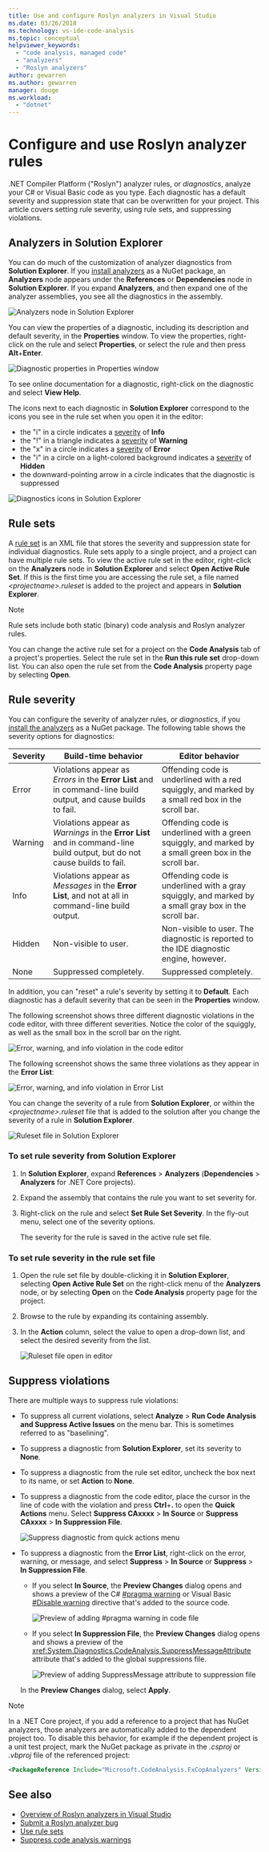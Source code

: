 ```yaml
---
title: Use and configure Roslyn analyzers in Visual Studio
ms.date: 03/26/2018
ms.technology: vs-ide-code-analysis
ms.topic: conceptual
helpviewer_keywords:
  - "code analysis, managed code"
  - "analyzers"
  - "Roslyn analyzers"
author: gewarren
ms.author: gewarren
manager: douge
ms.workload:
  - "dotnet"
---
```

# Configure and use Roslyn analyzer rules

.NET Compiler Platform ("Roslyn") analyzer rules, or *diagnostics*, analyze your C# or Visual Basic code as you type. Each diagnostic has a default severity and suppression state that can be overwritten for your project. This article covers setting rule severity, using rule sets, and suppressing violations.

## Analyzers in Solution Explorer

You can do much of the customization of analyzer diagnostics from **Solution Explorer**. If you [install analyzers](../code-quality/install-roslyn-analyzers.md) as a NuGet package, an **Analyzers** node appears under the **References** or **Dependencies** node in **Solution Explorer**. If you expand **Analyzers**, and then expand one of the analyzer assemblies, you see all the diagnostics in the assembly.

![Analyzers node in Solution Explorer](media/analyzers-expanded-in-solution-explorer.png)

You can view the properties of a diagnostic, including its description and default severity, in the **Properties** window. To view the properties, right-click on the rule and select **Properties**, or select the rule and then press **Alt**+**Enter**.

![Diagnostic properties in Properties window](media/analyzer-diagnostic-properties.png)

To see online documentation for a diagnostic, right-click on the diagnostic and select **View Help**.

The icons next to each diagnostic in **Solution Explorer** correspond to the icons you see in the rule set when you open it in the editor:

- the "i" in a circle indicates a [severity](#rule-severity) of **Info**
- the "!" in a triangle indicates a [severity](#rule-severity) of **Warning**
- the "x" in a circle indicates a [severity](#rule-severity) of **Error**
- the "i" in a circle on a light-colored background indicates a [severity](#rule-severity) of **Hidden**
- the downward-pointing arrow in a circle indicates that the diagnostic is suppressed

![Diagnostics icons in Solution Explorer](media/diagnostics-icons-solution-explorer.png)

## Rule sets

A [rule set](../code-quality/using-rule-sets-to-group-code-analysis-rules.md) is an XML file that stores the severity and suppression state for individual diagnostics. Rule sets apply to a single project, and a project can have multiple rule sets. To view the active rule set in the editor, right-click on the **Analyzers** node in **Solution Explorer** and select **Open Active Rule Set**. If this is the first time you are accessing the rule set, a file named *\<projectname>.ruleset* is added to the project and appears in **Solution Explorer**.

> [!NOTE]
> Rule sets include both static (binary) code analysis and Roslyn analyzer rules.

You can change the active rule set for a project on the **Code Analysis** tab of a project's properties. Select the rule set in the **Run this rule set** drop-down list. You can also open the rule set from the **Code Analysis** property page by selecting **Open**.

## Rule severity

You can configure the severity of analyzer rules, or *diagnostics*, if you [install the analyzers](../code-quality/install-roslyn-analyzers.md) as a NuGet package. The following table shows the severity options for diagnostics:

|Severity|Build-time behavior|Editor behavior|
|-|-|-|
|Error|Violations appear as *Errors* in the **Error List** and in command-line build output, and cause builds to fail.|Offending code is underlined with a red squiggly, and marked by a small red box in the scroll bar.|
|Warning|Violations appear as *Warnings* in the **Error List** and in command-line build output, but do not cause builds to fail.|Offending code is underlined with a green squiggly, and marked by a small green box in the scroll bar.|
|Info|Violations appear as *Messages* in the **Error List**, and not at all in command-line build output.|Offending code is underlined with a gray squiggly, and marked by a small gray box in the scroll bar.|
|Hidden|Non-visible to user.|Non-visible to user. The diagnostic is reported to the IDE diagnostic engine, however.|
|None|Suppressed completely.|Suppressed completely.|

In addition, you can "reset" a rule's severity by setting it to **Default**. Each diagnostic has a default severity that can be seen in the **Properties** window.

The following screenshot shows three different diagnostic violations in the code editor, with three different severities. Notice the color of the squiggly, as well as the small box in the scroll bar on the right.

![Error, warning, and info violation in the code editor](media/diagnostics-severity-colors.png)

The following screenshot shows the same three violations as they appear in the **Error List**:

![Error, warning, and info violation in Error List](media/diagnostics-severities-in-error-list.png)

You can change the severity of a rule from **Solution Explorer**, or within the *\<projectname>.ruleset* file that is added to the solution after you change the severity of a rule in **Solution Explorer**.

![Ruleset file in Solution Explorer](media/ruleset-in-solution-explorer.png)

### To set rule severity from Solution Explorer

1. In **Solution Explorer**, expand **References** > **Analyzers** (**Dependencies** > **Analyzers** for .NET Core projects).

1. Expand the assembly that contains the rule you want to set severity for.

1. Right-click on the rule and select **Set Rule Set Severity**. In the fly-out menu, select one of the severity options.

   The severity for the rule is saved in the active rule set file.

### To set rule severity in the rule set file

1. Open the rule set file by double-clicking it in **Solution Explorer**, selecting **Open Active Rule Set** on the right-click menu of the **Analyzers** node, or by selecting **Open** on the **Code Analysis** property page for the project.

1. Browse to the rule by expanding its containing assembly.

1. In the **Action** column, select the value to open a drop-down list, and select the desired severity from the list.

   ![Ruleset file open in editor](media/ruleset-file-in-editor.png)

## Suppress violations

There are multiple ways to suppress rule violations:

- To suppress all current violations, select **Analyze** > **Run Code Analysis and Suppress Active Issues** on the menu bar. This is sometimes referred to as "baselining".

- To suppress a diagnostic from **Solution Explorer**, set its severity to **None**.

- To suppress a diagnostic from the rule set editor, uncheck the box next to its name, or set **Action** to **None**.

- To suppress a diagnostic from the code editor, place the cursor in the line of code with the violation and press **Ctrl**+**.** to open the **Quick Actions** menu. Select **Suppress CAxxxx** > **In Source** or **Suppress CAxxxx** > **In Suppression File**.

   ![Suppress diagnostic from quick actions menu](media/suppress-diagnostic-from-editor.png)

- To suppress a diagnostic from the **Error List**, right-click on the error, warning, or message, and select **Suppress** > **In Source** or **Suppress** > **In Suppression File**.

   - If you select **In Source**, the **Preview Changes** dialog opens and shows a preview of the C# [#pragma warning](/dotnet/csharp/language-reference/preprocessor-directives/preprocessor-pragma-warning) or Visual Basic [#Disable warning](/dotnet/visual-basic/language-reference/directives/directives) directive that's added to the source code.

      ![Preview of adding #pragma warning in code file](media/pragma-warning-preview.png)

   - If you select **In Suppression File**, the **Preview Changes** dialog opens and shows a preview of the <xref:System.Diagnostics.CodeAnalysis.SuppressMessageAttribute> attribute that's added to the global suppressions file.

      ![Preview of adding SuppressMessage attribute to suppression file](media/preview-changes-in-suppression-file.png)

   In the **Preview Changes** dialog, select **Apply**.

> [!NOTE]
> In a .NET Core project, if you add a reference to a project that has NuGet analyzers, those analyzers are automatically added to the dependent project too. To disable this behavior, for example if the dependent project is a unit test project, mark the NuGet package as private in the *.csproj* or *.vbproj* file of the referenced project:
>
> ```xml
> <PackageReference Include="Microsoft.CodeAnalysis.FxCopAnalyzers" Version="2.6.0" PrivateAssets="all" />
> ```

## See also

- [Overview of Roslyn analyzers in Visual Studio](../code-quality/roslyn-analyzers-overview.md)
- [Submit a Roslyn analyzer bug](https://github.com/dotnet/roslyn-analyzers/issues)
- [Use rule sets](../code-quality/using-rule-sets-to-group-code-analysis-rules.md)
- [Suppress code analysis warnings](../code-quality/in-source-suppression-overview.md)